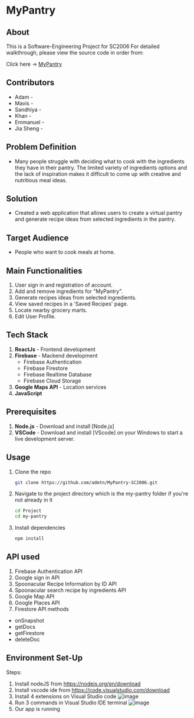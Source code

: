 # MyPantry

## About

This is a Software-Engineering Project for SC2006 
For detailed walkthrough, please view the source code in order from:

Click here -> [MyPantry](https://github.com/admtn/MyPantry-SC2006/tree/main/Project/my-pantry)
  
## Contributors

- Adam -
- Mavis - 
- Sandhiya -
- Khan -
- Emmanuel -
- Jia Sheng - 

## Problem Definition

- Many people struggle with deciding what to cook with the ingredients they have in their pantry. The limited variety of ingredients options and the lack of inspiration makes it difficult to come up with creative and nutritious meal ideas.

## Solution
- Created a web application that allows users to create a virtual pantry and generate recipe ideas from selected ingredients in the pantry.

## Target Audience
- People who want to cook meals at home.

## Main Functionalities
1. User sign in and registration of account.
2. Add and remove ingredients for "MyPantry".
3. Generate recipes ideas from selected ingredients.
4. View saved recipes in a 'Saved Recipes' page.
5. Locate nearby grocery marts.
6. Edit User Profile.


## Tech Stack

1. **ReactJs** - Frontend development
2. **Firebase** - Mackend development
   - Firebase Authentication
   - Firebase Firestore
   - Firebase Realtime Database
   - Firebase Cloud Storage
3. **Google Maps API** - Location services
4. **JavaScript**

## Prerequisites

1. **Node.js** - Download and install [Node.js]
2. **VSCode** - Download and install [VScode] on your Windows to start a live development server.

## Usage

1. Clone the repo

   ```bash
   git clone https://github.com/admtn/MyPantry-SC2006.git
   ```

2. Navigate to the project directory which is the my-pantry folder if you're not already in it

   ```bash
   cd Project
   cd my-pantry
   ```

3. Install dependencies

   ```bash
   npm install
   ```

## API used
1. Firebase Authentication API
2. Google sign in API
3. Spoonacular Recipe Information by ID API
4. Spoonacular search recipe by ingredients API 
5. Google Map API
6. Google Places API
7. Firestore API methods
  - onSnapshot
  - getDocs
  - getFirestore
  - deleteDoc

## Environment Set-Up
Steps:
1. Install nodeJS from <https://nodejs.org/en/download>
2. Install vscode ide from <https://code.visualstudio.com/download>
3. Install 4 extensions on Visual Studio code
![image](https://user-images.githubusercontent.com/104296815/229593528-05a87487-8ae3-4213-ae3d-75ac4b878a67.png)
4. Run 3 commands in Visual Studio IDE terminal
![image](https://user-images.githubusercontent.com/104296815/229594207-83045cba-baf9-4a13-b3a2-3babed9916e7.png)
5. Our app is running

